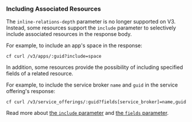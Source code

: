 ### Including Associated Resources

The `inline-relations-depth` parameter is no longer supported on V3. Instead, some resources support the `include` parameter to selectively include associated resources in the response body.

For example, to include an app's space in the response:
```
cf curl /v3/apps/:guid?include=space
```

In addition, some resources provide the possibility of including specified fields of a related resource.

For example, to include the service broker `name` and `guid` in the service offering's response:
```
cf curl /v3/service_offerings/:guid?fields[service_broker]=name,guid
```

Read more about [the `include` parameter](#include) and [the `fields` parameter](#fields).

